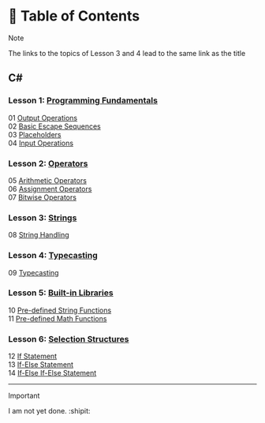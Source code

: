 # 📖 Table of Contents
> [!NOTE]
> The links to the topics of Lesson 3 and 4 lead to the same link as the title

## C#
### **Lesson 1:** [**Programming Fundamentals**](cp1/lesson1-programming-fundamentals) <br/>
01 [Output Operations](cp1/lesson1-programming-fundamentals/01-output-operations) <br/>
02 [Basic Escape Sequences](cp1/lesson1-programming-fundamentals/02-basic-escape-sequences) <br/>
03 [Placeholders](cp1/lesson1-programming-fundamentals/03-placeholders) <br/>
04 [Input Operations](cp1/lesson1-programming-fundamentals/04-input-operations) <br/>
### **Lesson 2:** [Operators](cp1/lesson2-operators) <br/>
05 [Arithmetic Operators](cp1/lesson2-operators/05-arithmetic-operators) <br/>
06 [Assignment Operators](cp1/lesson2-operators/06-assignment-operators) <br/>
07 [Bitwise Operators](cp1/lesson2-operators/07-bitwise-operators) <br/>
### **Lesson 3:** [Strings](cp1/lesson3-strings/08-string-handling) <br/>
08 [String Handling](cp1/lesson3-strings/08-string-handling) <br/>
### **Lesson 4:** [Typecasting](cp1/lesson4-typecasting/09-typecasting) <br/>
09 [Typecasting](cp1/lesson4-typecasting/09-typecasting) <br/>
### **Lesson 5:** [Built-in Libraries](cp1/lesson5-built-in-libraries) <br/>
10 [Pre-defined String Functions](cp1/lesson5-built-in-libraries/10-pre-defined-string-functions) <br/>
11 [Pre-defined Math Functions](cp1/lesson5-built-in-libraries/11-pre-defined-math-functions) <br/>
### **Lesson 6:** [Selection Structures](cp1/lesson6-selection-structures) <br/>
12 [If Statement](cp1/lesson6-selection-structures/12-if-statement) <br/>
13 [If-Else Statement](cp1/lesson6-selection-structures/13-if-else-statement) <br/>
14 [If-Else If-Else Statement](cp1/lesson6-selection-structures/14-if-else-if-else-statement)

---
> [!IMPORTANT]
> I am not yet done. :shipit:
